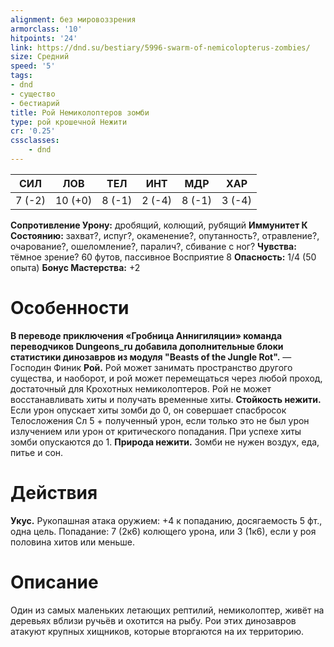 ```yaml
---
alignment: без мировоззрения
armorclass: '10'
hitpoints: '24'
link: https://dnd.su/bestiary/5996-swarm-of-nemicolopterus-zombies/
size: Средний
speed: '5'
tags:
- dnd
- существо
- бестиарий
title: Рой Немиколоптеров зомби
type: рой крошечной Нежити
cr: '0.25'
cssclasses:
    - dnd
---
```



| СИЛ | ЛОВ | ТЕЛ | ИНТ | МДР | ХАР |
|---|---|---|---|---|---|
| 7 (-2) | 10 (+0) | 8 (-1) | 2 (-4) | 8 (-1) | 3 (-4) |
**Сопротивление Урону:** дробящий, колющий, рубящий
**Иммунитет К Состоянию:** захват?, испуг?, окаменение?, опутанность?, отравление?, очарование?, ошеломление?, паралич?, сбивание с ног?
**Чувства:** тёмное зрение? 60 футов, пассивное Восприятие 8
**Опасность:** 1/4 (50 опыта)
**Бонус Мастерства:** +2


# Особенности
**В переводе приключения «Гробница Аннигиляции» команда переводчиков Dungeons_ru добавила дополнительные блоки статистики динозавров из модуля "Beasts of the Jungle Rot".** 
— Господин Финик
**Рой.** Рой может занимать пространство другого существа, и наоборот, и рой может перемещаться через любой проход, достаточный для Крохотных немиколоптеров. Рой не может восстанавливать хиты и получать временные хиты.
**Стойкость нежити.** Если урон опускает хиты зомби до 0, он совершает спасбросок Телосложения Сл 5 + полученный урон, если только это не был урон излучением или урон от критического попадания. При успехе хиты зомби опускаются до 1.
**Природа нежити.** Зомби не нужен воздух, еда, питье и сон.


# Действия
**Укус.** Рукопашная атака оружием: +4 к попаданию, досягаемость 5 фт., одна цель. Попадание: 7 (2к6) колющего урона, или 3 (1к6), если у роя половина хитов или меньше.


# Описание
Один из самых маленьких летающих рептилий, немиколоптер, живёт на деревьях вблизи ручьёв и охотится на рыбу. Рои этих динозавров атакуют крупных хищников, которые вторгаются на их территорию.